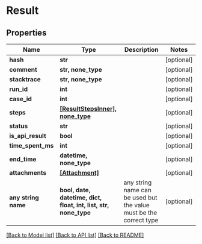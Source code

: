 # Result


## Properties
Name | Type | Description | Notes
------------ | ------------- | ------------- | -------------
**hash** | **str** |  | [optional] 
**comment** | **str, none_type** |  | [optional] 
**stacktrace** | **str, none_type** |  | [optional] 
**run_id** | **int** |  | [optional] 
**case_id** | **int** |  | [optional] 
**steps** | [**[ResultStepsInner], none_type**](ResultStepsInner.md) |  | [optional] 
**status** | **str** |  | [optional] 
**is_api_result** | **bool** |  | [optional] 
**time_spent_ms** | **int** |  | [optional] 
**end_time** | **datetime, none_type** |  | [optional] 
**attachments** | [**[Attachment]**](Attachment.md) |  | [optional] 
**any string name** | **bool, date, datetime, dict, float, int, list, str, none_type** | any string name can be used but the value must be the correct type | [optional]

[[Back to Model list]](../README.md#documentation-for-models) [[Back to API list]](../README.md#documentation-for-api-endpoints) [[Back to README]](../README.md)


